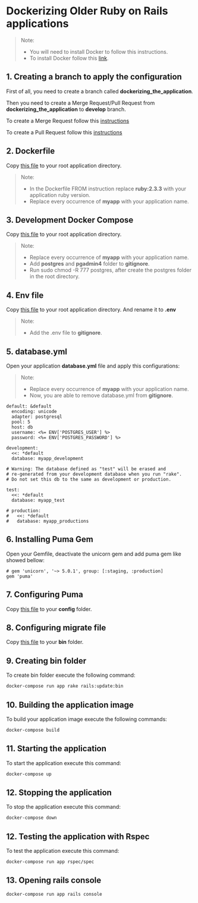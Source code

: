 # Dockerizing Older Ruby on Rails applications

> Note:
> * You will need to install Docker to follow this instructions.
> * To install Docker follow this [link](Docker/Docker_installation.md).

## 1. Creating a branch to apply the configuration

First of all, you need to create a branch called **dockerizing_the_application**.

Then you need to create a Merge Request/Pull Request from **dockerizing_the_application** to **develop** branch.

To create a Merge Request follow this [instructions](https://docs.gitlab.com/ee/gitlab-basics/add-merge-request.html)

To create a Pull Request follow this [instructions](https://help.github.com/articles/creating-a-pull-request/)

## 2. Dockerfile

Copy [this file](dockerizing-older-ruby-on-rails-apps/Dockerfile) to your root application directory.

> Note:
  > * In the Dockerfile FROM instruction replace **ruby:2.3.3** with your application ruby version.
  > * Replace every occurrence of **myapp** with your application name.

## 3. Development Docker Compose

Copy [this file](dockerizing-older-ruby-on-rails-apps/docker-compose.yml) to your root application directory.

>Note:
  >* Replace every occurrence of **myapp** with your application name.
  >* Add **postgres** and **pgadmin4** folder to **gitignore**.
  >* Run sudo chmod -R 777 postgres, after create the postgres folder in the root directory.

## 4. Env file

Copy [this file](dockerizing-older-ruby-on-rails-apps/.env.example) to your root application directory. And rename it to **.env**

>Note:
  >* Add the .env file to **gitignore**.

## 5. database.yml

Open your application **database.yml** file and apply this configurations:

>Note:
  >* Replace every occurrence of **myapp** with your application name.
  >* Now, you are able to remove database.yml from **gitignore**.

```nano
default: &default
  encoding: unicode
  adapter: postgresql
  pool: 5
  host: db
  username: <%= ENV['POSTGRES_USER'] %>
  password: <%= ENV['POSTGRES_PASSWORD'] %>

development:
  <<: *default
  database: myapp_development

# Warning: The database defined as "test" will be erased and
# re-generated from your development database when you run "rake".
# Do not set this db to the same as development or production.

test:
  <<: *default
  database: myapp_test

# production:
#   <<: *default
#   database: myapp_productions
```

## 6. Installing Puma Gem

Open your Gemfile, deactivate the unicorn gem and add puma gem like showed bellow:

```nano
# gem 'unicorn', '~> 5.0.1', group: [:staging, :production]
gem 'puma'
```

## 7. Configuring Puma

Copy [this file](dockerizing-older-ruby-on-rails-apps/puma.rb) to your **config** folder.

## 8. Configuring migrate file

Copy [this file](dockerizing-older-ruby-on-rails-apps/migrate) to your **bin** folder.

## 9. Creating bin folder

To create bin folder execute the following command:

```bash
docker-compose run app rake rails:update:bin
```

## 10. Building the application image

To build your application image execute the following commands:

```bash
docker-compose build
```

## 11. Starting the application

To start the application execute this command:

```bash
docker-compose up
```

## 12. Stopping the application

To stop the application execute this command:

```bash
docker-compose down
```

## 12. Testing the application with Rspec

To test the application execute this command:

```bash
docker-compose run app rspec/spec
```

## 13. Opening rails console

```bash
docker-compose run app rails console
```
